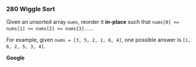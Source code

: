 ### 280 Wiggle Sort

Given an unsorted array `nums`, reorder it **in-place** such that `nums[0] <= nums[1] >= nums[2] <= nums[3]...`.

For example, given `nums = [3, 5, 2, 1, 6, 4]`, one possible answer is `[1, 6, 2, 5, 3, 4]`.

**Google**

